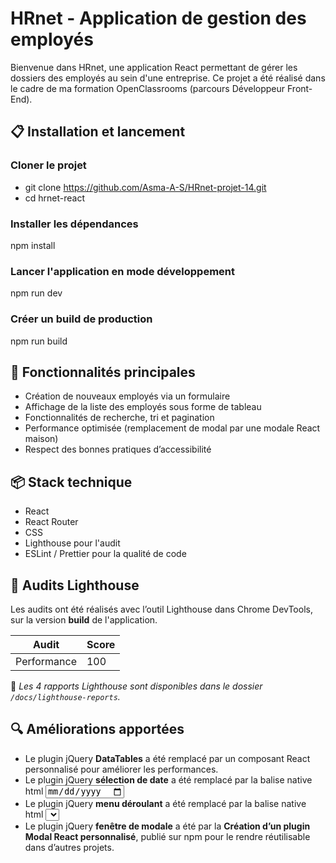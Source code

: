 # HRnet - Application de gestion des employés

Bienvenue dans HRnet, une application React permettant de gérer les dossiers des employés au sein d'une entreprise. Ce projet a été réalisé dans le cadre de ma formation OpenClassrooms (parcours Développeur Front-End).

## 📋 Installation et lancement

### Cloner le projet

-   git clone https://github.com/Asma-A-S/HRnet-projet-14.git
-   cd hrnet-react

### Installer les dépendances

npm install

### Lancer l'application en mode développement

npm run dev

### Créer un build de production

npm run build

## 🚀 Fonctionnalités principales

-   Création de nouveaux employés via un formulaire
-   Affichage de la liste des employés sous forme de tableau
-   Fonctionnalités de recherche, tri et pagination
-   Performance optimisée (remplacement de modal par une modale React maison)
-   Respect des bonnes pratiques d’accessibilité

## 📦 Stack technique

-   React
-   React Router
-   CSS
-   Lighthouse pour l'audit
-   ESLint / Prettier pour la qualité de code

## 🧪 Audits Lighthouse

Les audits ont été réalisés avec l’outil Lighthouse dans Chrome DevTools, sur la version **build** de l'application.

| Audit       | Score |
| ----------- | ----- |
| Performance | 100   |

📌 _Les 4 rapports Lighthouse sont disponibles dans le dossier `/docs/lighthouse-reports`._

## 🔍 Améliorations apportées

-   Le plugin jQuery **DataTables** a été remplacé par un composant React personnalisé pour améliorer les performances.
-   Le plugin jQuery **sélection de date** a été remplacé par la balise native html <input type='date'>
-   Le plugin jQuery **menu déroulant** a été remplacé par la balise native html <select>
-   Le plugin jQuery **fenêtre de modale** a été par la **Création d’un plugin Modal React personnalisé**, publié sur npm pour le rendre réutilisable dans d’autres projets.
